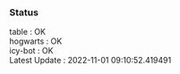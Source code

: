 ### Status


table : OK  
hogwarts : OK  
icy-bot : OK  
Latest Update : 2022-11-01 09:10:52.419491

